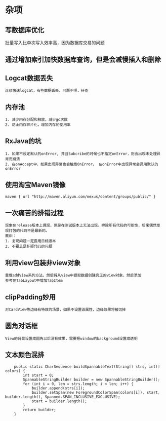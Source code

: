 # 杂项

## 写数据库优化
批量写入比单次写入效率高，因为数据库交易的问题

## 通过增加索引加快数据库查询，但是会减慢插入和删除

## Logcat数据丢失
    连续快速logcat，有些数据丢失，问题不明，待查

## 内存池
    1. 减少内存分配和释放，减少gc次数
    2. 防止内存碎片化，增加内存的使用率     


## RxJava的坑
    1. 如果不设定默认的onError, 并且Subcribe的时候也不指定onError，则会出现未处理异常而崩溃
    2. 在onAccept中，如果出现异常也会触发OnError， 在onError中出现异常会调用默认的onError    

## 使用淘宝Maven镜像
    maven { url "http://maven.aliyun.com/nexus/content/groups/public/" }      
  
## 一次痛苦的排错过程
    现象在release版本上偶现，但是在测试版本上无法出现。排除所有代码的可能性，后来偶然发现打包的代码不是最新的。
    教训： 
    1. 复现问题一定要用目标版本
    2. 不要总是怀疑代码的问题

## 利用view包装非view对象
    重载addView系列方法，然后将从view中提取数据创建真正的view对象，然后添加
    参考在TabLayout中增加TabItem
    
## clipPadding妙用
    对CardView等边缘有特效的场景，如果不设置该属性，边缘效果将被切掉

## 圆角对话框
    View的背景设置成圆角以后没有效果，需要把window的background设置成透明

## 文本颜色混排
        public static CharSequence buildSpannableText(String[] strs, int[] colors) {
            int start = 0;
            SpannableStringBuilder builder = new SpannableStringBuilder();
            for (int i = 0, len = strs.length; i < len; i++) {
                builder.append(strs[i]);
                builder.setSpan(new ForegroundColorSpan(colors[i]), start, builder.length(), Spanned.SPAN_INCLUSIVE_EXCLUSIVE);
                start = builder.length();
            }
            return builder;
        }